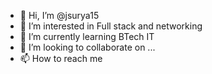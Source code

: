 - 👋 Hi, I’m @jsurya15
- 👀 I’m interested in Full stack and networking
- 🌱 I’m currently learning BTech IT
- 💞️ I’m looking to collaborate on ...
- 📫 How to reach me 

<!---
jsurya15/jsurya15 is a ✨ special ✨ repository because its `README.md` (this file) appears on your GitHub profile.
You can click the Preview link to take a look at your changes.
--->
